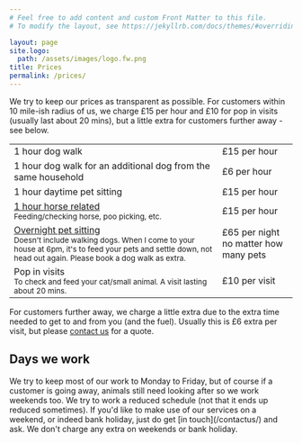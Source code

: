 ```yaml
---
# Feel free to add content and custom Front Matter to this file.
# To modify the layout, see https://jekyllrb.com/docs/themes/#overriding-theme-defaults

layout: page
site.logo:
  path: /assets/images/logo.fw.png
title: Prices
permalink: /prices/
---
```

We try to keep our prices as transparent as possible. For customers within 10 mile-ish radius of us, we charge £15 per hour and £10 for pop in visits (usually last about 20 mins), but a little extra for customers further away - see below.

<table>
<tr><td>1 hour dog walk</td><td>£15 per hour</td></tr>
<tr><td>1 hour dog walk for an additional dog from the same household</td><td>£6 per hour</td></tr>
<tr><td>1 hour daytime pet sitting</td><td>£15 per hour</td></tr>
<tr><td><a href="/equestriansmallholdingvisits.html">1 hour horse related</a><br/>
  <span style="font-size:smaller">Feeding/checking horse, poo picking, etc.</span></td><td>£15 per hour</td></tr>
<tr><td><a href="/overnightpetsitting.html">Overnight pet sitting</a><br/>
  <span style="font-size:smaller">Doesn't include walking dogs. When I come to your house at 6pm, it's to feed your pets and settle down, not head out again. Please book a dog walk as extra.</span></td><td>£65 per night no matter how many pets</td></tr>
<tr><td>Pop in visits<br/>
  <span style="font-size:smaller">To check and feed your cat/small animal. A visit lasting about 20 mins.</span>
</td><td>£10 per visit</td></tr>
</table>
 
For customers further away, we charge a little extra due to the extra time needed to get to and from you (and the fuel). Usually this is £6 extra per visit, but please [contact us](/contactus/) for a quote.

<h2>Days we work</h2>
We try to keep most of our work to Monday to Friday, but of course if a customer is going away, animals still need looking after so we work weekends too. We try to work a reduced schedule (not that it ends up reduced sometimes). If you'd like to make use of our services on a weekend, or indeed bank holiday, just do get [in touch](/contactus/) and ask. We don't charge any extra on weekends or bank holiday.
